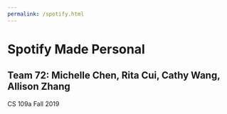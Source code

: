 ```yaml
---
permalink: /spotify.html
---
```


# Spotify Made Personal

## Team 72: Michelle Chen, Rita Cui, Cathy Wang, Allison Zhang

CS 109a Fall 2019
